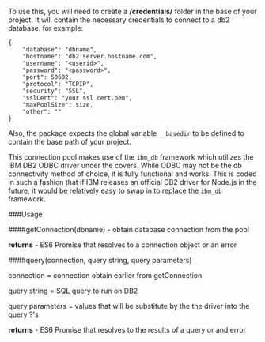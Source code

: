 To use this, you will need to create a **/credentials/** folder in the base of your project.  It will contain the necessary credentials to connect to a db2 database.  for example:

```
{
	"database": "dbname",
	"hostname": "db2.server.hostname.com",
	"username": "<userid>",
	"password": "<password>",
	"port": 50602,
	"protocol": "TCPIP",
	"security": "SSL",
	"sslCert": "your ssl cert.pem",
	"maxPoolSize": size,
	"other": ""
}
```

Also, the package expects the global variable `__basedir` to be defined to contain the base path of your project.

This connection pool makes use of the `ibm_db` framework which utilizes the IBM DB2 ODBC driver under the covers.  While ODBC may not be the db connectivity method of choice, it is fully functional and works.  This is coded in such a fashion that if IBM releases an official DB2 driver for Node.js in the future, it would be relatively easy to swap in to replace the `ibm_db` framework.

###Usage

####getConnection(dbname) - obtain database connection from the pool

**returns** - ES6 Promise that resolves to a connection object or an error

####query(connection, query string, query parameters)

connection = connection obtain earlier from getConnection

query string = SQL query to run on DB2

query parameters = values that will be substitute by the the driver into the query ?'s

**returns** - ES6 Promise that resolves to the results of a query or and error

